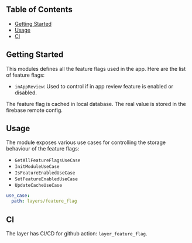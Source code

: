 ## Table of Contents

- [Getting Started](#getting-started)
- [Usage](#usage)
- [CI](#ci)

## Getting Started

This modules defines all the feature flags used in the app. Here are the list of feature flags:
- `inAppReview`: Used to control if in app review feature is enabled or disabled.

The feature flag is cached in local database. The real value is stored in the firebase remote config.

## Usage

The module exposes various use cases for controlling the storage behaviour of the feature flags:
- `GetAllFeatureFlagsUseCase`
- `InitModuleUseCase`
- `IsFeatureEnabledUseCase`
- `SetFeatureEnabledUseCase`
- `UpdateCacheUseCase`

```yaml
use_case:
  path: layers/feature_flag
```

## CI

The layer has CI/CD for github action: `layer_feature_flag`.
